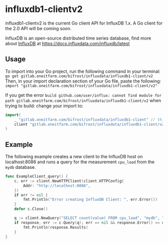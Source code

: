 # influxdb1-clientv2
influxdb1-clientv2 is the current Go client API for InfluxDB 1.x. A Go client for the 2.0 API will be coming soon.

InfluxDB is an open-source distributed time series database, find more about [InfluxDB](https://www.influxdata.com/time-series-platform/influxdb/) at https://docs.influxdata.com/influxdb/latest

## Usage
To import into your Go project, run the following command in your terminal:
`go get gitlab.oneitfarm.com/bifrost/influxdata/influxdb1-client/v2`
Then, in your import declaration section of your Go file, paste the following:
`import "gitlab.oneitfarm.com/bifrost/influxdata/influxdb1-client/v2"`

If you get the error `build github.com/user/influx: cannot find module for path gitlab.oneitfarm.com/bifrost/influxdata/influxdb1-client/v2` when trying to build:
change your import to:
```go
import(
	_ "gitlab.oneitfarm.com/bifrost/influxdata/influxdb1-client" // this is important because of the bug in go mod
	client "gitlab.oneitfarm.com/bifrost/influxdata/influxdb1-client/v2"
)
```

## Example
The following example creates a new client to the InfluxDB host on localhost:8086 and runs a query for the measurement `cpu_load` from the `mydb` database. 
``` go
func ExampleClient_query() {
	c, err := client.NewHTTPClient(client.HTTPConfig{
		Addr: "http://localhost:8086",
	})
	if err != nil {
		fmt.Println("Error creating InfluxDB Client: ", err.Error())
	}
	defer c.Close()

	q := client.NewQuery("SELECT count(value) FROM cpu_load", "mydb", "")
	if response, err := c.Query(q); err == nil && response.Error() == nil {
		fmt.Println(response.Results)
	}
}
```
